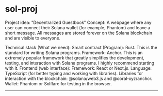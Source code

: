 # sol-proj


Project idea: "Decentralized Guestbook"
Concept: A webpage where any user can connect their Solana wallet (for example, Phantom) and leave a short message. All messages are stored forever on the Solana blockchain and are visible to everyone.

Technical stack (What we need):
Smart contract (Program):
Rust. This is the standard for writing Solana programs.
Framework: Anchor. This is an extremely popular framework that greatly simplifies the development, testing, and interaction with Solana programs. I highly recommend starting with it.
Frontend (web interface):
Framework: React or Next.js.
Language: TypeScript (for better typing and working with libraries).
Libraries for interaction with the blockchain: @solana/web3.js and @coral-xyz/anchor.
Wallet: Phantom or Solflare for testing in the browser.

--------------

